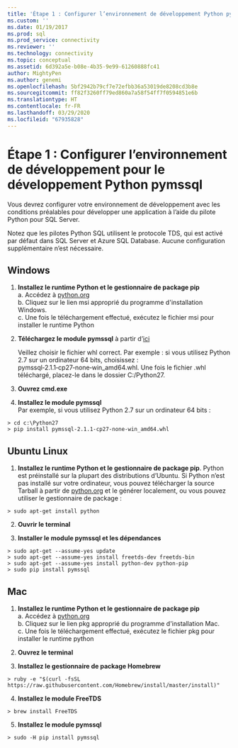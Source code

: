 ```yaml
---
title: 'Étape 1 : Configurer l’environnement de développement Python pymssql | Microsoft Docs'
ms.custom: ''
ms.date: 01/19/2017
ms.prod: sql
ms.prod_service: connectivity
ms.reviewer: ''
ms.technology: connectivity
ms.topic: conceptual
ms.assetid: 6d392a5e-b08e-4b35-9e99-61260888fc41
author: MightyPen
ms.author: genemi
ms.openlocfilehash: 5bf2942b79cf7e72efbb36a53019de8208cd3b8e
ms.sourcegitcommit: ff82f3260ff79ed860a7a58f54ff7f0594851e6b
ms.translationtype: HT
ms.contentlocale: fr-FR
ms.lasthandoff: 03/29/2020
ms.locfileid: "67935828"
---
```

# <a name="step-1-configure-development-environment-for-pymssql-python-development"></a>Étape 1 : Configurer l’environnement de développement pour le développement Python pymssql
Vous devrez configurer votre environnement de développement avec les conditions préalables pour développer une application à l’aide du pilote Python pour SQL Server.    
  
Notez que les pilotes Python SQL utilisent le protocole TDS, qui est activé par défaut dans SQL Server et Azure SQL Database.  Aucune configuration supplémentaire n’est nécessaire.  
  
## <a name="windows"></a>Windows  
  
1. **Installez le runtime Python et le gestionnaire de package pip**  
a. Accédez à [python.org](https://www.python.org/downloads/)  
b. Cliquez sur le lien msi approprié du programme d'installation Windows.   
c. Une fois le téléchargement effectué, exécutez le fichier msi pour installer le runtime Python  
  
2. **Téléchargez le module pymssql** à partir d’[ici](https://www.lfd.uci.edu/~gohlke/pythonlibs/#pymssql)  
  
    Veillez choisir le fichier whl correct.  Par exemple : si vous utilisez Python 2.7 sur un ordinateur 64 bits, choisissez : pymssql‑2.1.1‑cp27‑none‑win_amd64.whl. Une fois le fichier .whl téléchargé, placez-le dans le dossier C:/Python27.  
      
3. **Ouvrez cmd.exe**  
  
4. **Installez le module pymssql**     
    Par exemple, si vous utilisez Python 2.7 sur un ordinateur 64 bits :  
```  
> cd c:\Python27  
> pip install pymssql‑2.1.1‑cp27‑none‑win_amd64.whl  
```  
  
## <a name="ubuntu-linux"></a>Ubuntu Linux  
  
1. **Installez le runtime Python et le gestionnaire de package pip**. Python est préinstallé sur la plupart des distributions d’Ubuntu.  Si Python n’est pas installé sur votre ordinateur, vous pouvez télécharger la source Tarball à partir de [python.org](https://www.python.org/downloads/) et le générer localement, ou vous pouvez utiliser le gestionnaire de package :  
```  
> sudo apt-get install python   
```  
  
2.  **Ouvrir le terminal**  
  
3.  **Installer le module pymssql et les dépendances**  
```  
> sudo apt-get --assume-yes update  
> sudo apt-get --assume-yes install freetds-dev freetds-bin  
> sudo apt-get --assume-yes install python-dev python-pip  
> sudo pip install pymssql  
```  
  
## <a name="mac"></a>Mac  
  
1. **Installez le runtime Python et le gestionnaire de package pip**  
a. Accédez à [python.org](https://www.python.org/downloads/)  
b. Cliquez sur le lien pkg approprié du programme d'installation Mac.   
c. Une fois le téléchargement effectué, exécutez le fichier pkg pour installer le runtime python  
  
2.  **Ouvrez le terminal**  
  
3. **Installez le gestionnaire de package Homebrew**  
```  
> ruby -e "$(curl -fsSL https://raw.githubusercontent.com/Homebrew/install/master/install)"  
```  
  
4.  **Installez le module FreeTDS**  
```  
> brew install FreeTDS  
```  
  
5.  **Installez le module pymssql**  
```  
> sudo -H pip install pymssql  
```
